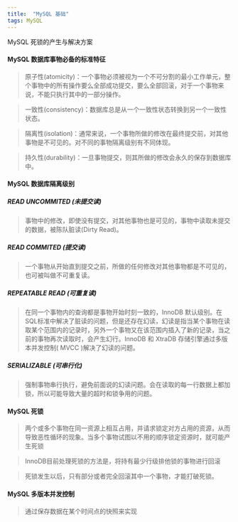 ```yaml
---
title:  "MySQL 基础"
tags: MySQL
---
```


MySQL 死锁的产生与解决方案
<!--more-->
#### MySQL 数据库事物必备的标准特征

> 原子性(atomicity)：一个事物必须被视为一个不可分割的最小工作单元，整个事物中的所有操作要么全部成功提交，要么全部回滚，对于一个事物来说，不能只执行其中的一部分操作。

> 一致性(consistency)：数据库总是从一个一致性状态转换到另一个一致性状态。

> 隔离性(isolation)：通常来说，一个事物所做的修改在最终提交前，对其他事物是不可见的。对不同的事物隔离级别有不同体现。

> 持久性(durability)：一旦事物提交，则其所做的修改会永久的保存到数据库中。

#### MySQL 数据库隔离级别

##### READ UNCOMMITED (未提交读)

> 事物中的修改，即使没有提交，对其他事物也是可见的，事物中读取未提交的数据，被陈队脏读(Dirty Read)。

##### READ COMMITED (提交读)

> 一个事物从开始直到提交之前，所做的任何修改对其他事物都是不可见的，也可被叫做不可重复读。

##### REPEATABLE READ (可重复读)

> 在同一个事物内的查询都是事物开始时刻一致的，InnoDB 默认级别。在SQL标准中解决了脏读的问题，但是还存在幻读，幻读是指当某个事物在读取某个范围内的记录时，另外一个事物又在该范围内插入了新的记录，当之前的事物再次读取时，会产生幻行。InnoDB 和 XtraDB 存储引擎通过多版本并发控制( MVCC )解决了幻读的问题。

##### SERIALIZABLE (可串行化)

> 强制事物串行执行，避免前面说的幻读问题。会在读取的每一行数据上都加锁，所以可能导致大量的超时和锁争用的问题。

#### MySQL 死锁

> 两个或多个事物在同一资源上相互占用，并请求锁定对方占用的资源，从而导致恶性循环的现象。当多个事物试图以不用的顺序锁定资源时，就可能产生死锁

> InnoDB目前处理死锁的方法是，将持有最少行级排他锁的事物进行回滚

> 死锁发生以后，只有部分或者完全回滚其中一个事物，才能打破死锁。


#### MySQL 多版本并发控制

> 通过保存数据在某个时间点的快照来实现

